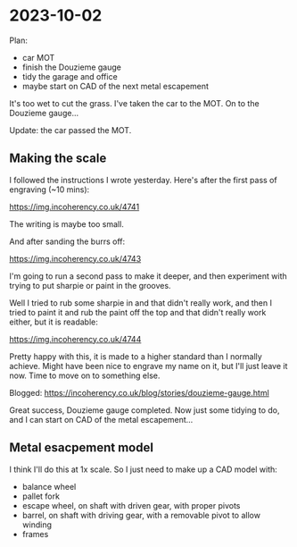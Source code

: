 # 2023-10-02

Plan:

* car MOT
* finish the Douzieme gauge
* tidy the garage and office
* maybe start on CAD of the next metal escapement

It's too wet to cut the grass. I've taken the car to the MOT. On to the Douzieme gauge...

Update: the car passed the MOT.

## Making the scale

I followed the instructions I wrote yesterday. Here's after the first pass of engraving (~10 mins):

https://img.incoherency.co.uk/4741

The writing is maybe too small.

And after sanding the burrs off:

https://img.incoherency.co.uk/4743

I'm going to run a second pass to make it deeper, and then experiment with trying to put sharpie or
paint in the grooves.

Well I tried to rub some sharpie in and that didn't really work, and then I tried to paint it and rub
the paint off the top and that didn't really work either, but it is readable:

https://img.incoherency.co.uk/4744

Pretty happy with this, it is made to a higher standard than I normally achieve. Might have been
nice to engrave my name on it, but I'll just leave it now. Time to move on to something else.

Blogged: https://incoherency.co.uk/blog/stories/douzieme-gauge.html

Great success, Douzieme gauge completed. Now just some tidying to do, and I can start on CAD of the metal
escapement...

## Metal esacpement model

I think I'll do this at 1x scale. So I just need to make up a CAD model with:

* balance wheel
* pallet fork
* escape wheel, on shaft with driven gear, with proper pivots
* barrel, on shaft with driving gear, with a removable pivot to allow winding
* frames
